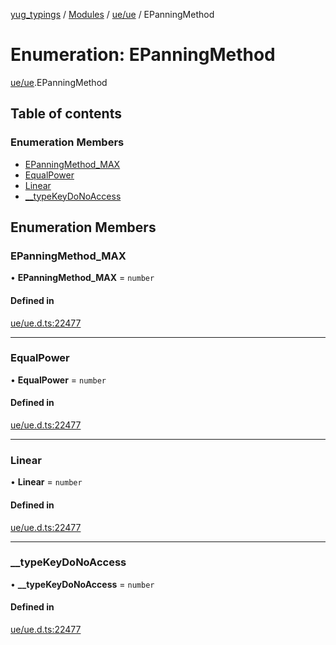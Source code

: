 [yug_typings](../README.md) / [Modules](../modules.md) / [ue/ue](../modules/ue_ue.md) / EPanningMethod

# Enumeration: EPanningMethod

[ue/ue](../modules/ue_ue.md).EPanningMethod

## Table of contents

### Enumeration Members

- [EPanningMethod\_MAX](ue_ue.EPanningMethod.md#epanningmethod_max)
- [EqualPower](ue_ue.EPanningMethod.md#equalpower)
- [Linear](ue_ue.EPanningMethod.md#linear)
- [\_\_typeKeyDoNoAccess](ue_ue.EPanningMethod.md#__typekeydonoaccess)

## Enumeration Members

### EPanningMethod\_MAX

• **EPanningMethod\_MAX** = `number`

#### Defined in

[ue/ue.d.ts:22477](https://github.com/YugMetaverse/yug_typings/blob/b7d9b19/ue/ue.d.ts#L22477)

___

### EqualPower

• **EqualPower** = `number`

#### Defined in

[ue/ue.d.ts:22477](https://github.com/YugMetaverse/yug_typings/blob/b7d9b19/ue/ue.d.ts#L22477)

___

### Linear

• **Linear** = `number`

#### Defined in

[ue/ue.d.ts:22477](https://github.com/YugMetaverse/yug_typings/blob/b7d9b19/ue/ue.d.ts#L22477)

___

### \_\_typeKeyDoNoAccess

• **\_\_typeKeyDoNoAccess** = `number`

#### Defined in

[ue/ue.d.ts:22477](https://github.com/YugMetaverse/yug_typings/blob/b7d9b19/ue/ue.d.ts#L22477)
